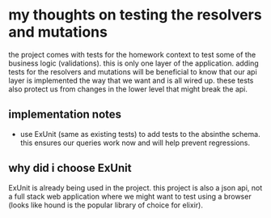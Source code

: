 # my thoughts on testing the resolvers and mutations

the project comes with tests for the homework context to test some of the business logic (validations). this is only one layer of the application. adding tests for the resolvers and mutations will be beneficial to know that our api layer is implemented the way that we want and is all wired up. these tests also protect us from changes in the lower level that might break the api.

## implementation notes

  - use ExUnit (same as existing tests) to add tests to the absinthe schema. this ensures our queries work now and will help prevent regressions.

## why did i choose ExUnit
  ExUnit is already being used in the project. this project is also a json api, not a full stack web application where we might want to test using a browser (looks like hound is the popular library of choice for elixir).

